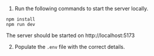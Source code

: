 1. Run the following commands to start the server locally.

```
npm install
npm run dev
```

The server should be started on http://localhost:5173

2. Populate the ```.env``` file with the correct details.